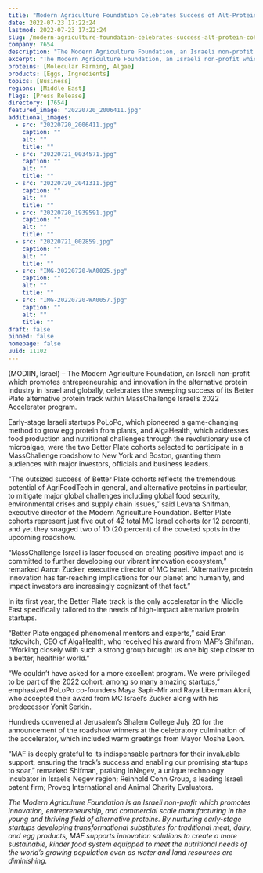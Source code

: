 ```yaml
---
title: "Modern Agriculture Foundation Celebrates Success of Alt-Protein Cohorts in MassChallenge Israel Accelerator"
date: 2022-07-23 17:22:24
lastmod: 2022-07-23 17:22:24
slug: /modern-agriculture-foundation-celebrates-success-alt-protein-cohorts-masschallenge-israel
company: 7654
description: "The Modern Agriculture Foundation, an Israeli non-profit which promotes entrepreneurship and innovation in the alternative protein industry in Israel and globally, celebrates the sweeping success of its Better Plate alternative protein track within MassChallenge Israel’s 2022 Accelerator program."
excerpt: "The Modern Agriculture Foundation, an Israeli non-profit which promotes entrepreneurship and innovation in the alternative protein industry in Israel and globally, celebrates the sweeping success of its Better Plate alternative protein track within MassChallenge Israel’s 2022 Accelerator program."
proteins: [Molecular Farming, Algae]
products: [Eggs, Ingredients]
topics: [Business]
regions: [Middle East]
flags: [Press Release]
directory: [7654]
featured_image: "20220720_2006411.jpg"
additional_images:
  - src: "20220720_2006411.jpg"
    caption: ""
    alt: ""
    title: ""
  - src: "20220721_0034571.jpg"
    caption: ""
    alt: ""
    title: ""
  - src: "20220720_2041311.jpg"
    caption: ""
    alt: ""
    title: ""
  - src: "20220720_1939591.jpg"
    caption: ""
    alt: ""
    title: ""
  - src: "20220721_002859.jpg"
    caption: ""
    alt: ""
    title: ""
  - src: "IMG-20220720-WA0025.jpg"
    caption: ""
    alt: ""
    title: ""
  - src: "IMG-20220720-WA0057.jpg"
    caption: ""
    alt: ""
    title: ""
draft: false
pinned: false
homepage: false
uuid: 11102
---
```

<p>(MODIIN, Israel) – The Modern Agriculture Foundation, an Israeli non-profit which promotes entrepreneurship and innovation in the alternative protein industry in Israel and globally, celebrates the sweeping success of its Better Plate alternative protein track within MassChallenge Israel’s 2022 Accelerator program.</p>
<p>Early-stage Israeli startups PoLoPo, which pioneered a game-changing method to grow egg protein from plants, and AlgaHealth, which addresses food production and nutritional challenges through the revolutionary use of microalgae, were the two Better Plate cohorts selected to participate in a MassChallenge roadshow to New York and Boston, granting them audiences with major investors, officials and business leaders.</p>
<p>“The outsized success of Better Plate cohorts reflects the tremendous potential of AgriFoodTech in general, and alternative proteins in particular, to mitigate major global challenges including global food security, environmental crises and supply chain issues,” said Levana Shifman, executive director of the Modern Agriculture Foundation. Better Plate cohorts represent just five out of 42 total MC Israel cohorts (or 12 percent), and yet they snagged two of 10 (20 percent) of the coveted spots in the upcoming roadshow.</p>
<p>“MassChallenge Israel is laser focused on creating positive impact and is committed to further developing our vibrant innovation ecosystem,” remarked Aaron Zucker, executive director of MC Israel. “Alternative protein innovation has far-reaching implications for our planet and humanity, and impact investors are increasingly cognizant of that fact.”</p>
<p>In its first year, the Better Plate track is the only accelerator in the Middle East specifically tailored to the needs of high-impact alternative protein startups.</p>
<p>“Better Plate engaged phenomenal mentors and experts,” said Eran Itzkovitch, CEO of AlgaHealth, who received his award from MAF’s Shifman. “Working closely with such a strong group brought us one big step closer to a better, healthier world.”</p>
<p>“We couldn’t have asked for a more excellent program. We were privileged to be part of the 2022 cohort, among so many amazing startups,” emphasized PoLoPo co-founders Maya Sapir-Mir and Raya Liberman Aloni, who accepted their award from MC Israel’s Zucker along with his predecessor Yonit Serkin.</p>
<p>Hundreds convened at Jerusalem’s Shalem College July 20 for the announcement of the roadshow winners at the celebratory culmination of the accelerator, which included warm greetings from Mayor Moshe Leon.</p>
<p>“MAF is deeply grateful to its indispensable partners for their invaluable support, ensuring the track’s success and enabling our promising startups to soar,” remarked Shifman, praising InNegev, a unique technology incubator in Israel’s Negev region; Reinhold Cohn Group, a leading Israeli patent firm; Proveg International and Animal Charity Evaluators.</p>
<p><em>The Modern Agriculture Foundation is an Israeli non-profit which promotes innovation, entrepreneurship, and commercial scale manufacturing in the young and thriving field of alternative proteins. By nurturing early-stage startups developing transformational substitutes for traditional meat, dairy, and egg products, MAF supports innovation solutions to create a more sustainable, kinder food system equipped to meet the nutritional needs of the world’s growing population even as water and land resources are diminishing.</em></p>
